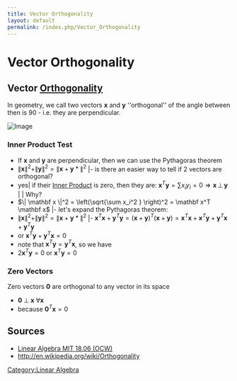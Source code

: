 ```yaml
---
title: Vector Orthogonality
layout: default
permalink: /index.php/Vector_Orthogonality
---
```


# Vector Orthogonality

## Vector [Orthogonality](Orthogonality)
In geometry, we call two vectors $\mathbf x$ and $\mathbf y$ ''orthogonal'' of the angle between then is 90 - i.e. they are perpendicular. 


<img src="http://habrastorage.org/files/88f/e6b/149/88fe6b149c7148d9b93fa4a1fb203206.png" alt="Image">


### Inner Product Test
- If $\mathbf x$ and $\mathbf y$ are perpendicular, then we can use the Pythagoras theorem
- $\|  \mathbf x \|^2 + \| \mathbf y \|^2 = \| \mathbf x + \mathbf y* \|^2$  |- is there an easier way to tell if 2 vectors are orthogonal?
- yes|   if their [Inner Product](Inner_Product) is zero, then they are: $\mathbf x^T \mathbf y = \sum x_i y_i = 0 \Rightarrow \mathbf x \, \bot \, \mathbf y$ | |
Why?
- $\|  \mathbf x \|^2 = \left(\sqrt{\sum x_i^2 } \right)^2 = \mathbf x^T \mathbf x$ |- let's expand the Pythagoras theorem: 
- $\|  \mathbf x \|^2 + \| \mathbf y \|^2 = \| \mathbf x + \mathbf y* \|^2$ |- $\mathbf x^T \mathbf x + \mathbf y^T \mathbf y = (\mathbf x + \mathbf y)^T (\mathbf x + \mathbf y) = \mathbf x^T \mathbf x + \mathbf x^T \mathbf y + \mathbf y^T \mathbf x + \mathbf y^T \mathbf y$
- or $\mathbf x^T \mathbf y + \mathbf y^T \mathbf x = 0$
- note that $\mathbf x^T \mathbf y = \mathbf y^T \mathbf x$, so we have 
- $2 \mathbf x^T \mathbf y = 0$ or $\mathbf x^T \mathbf y = 0$


### Zero Vectors
Zero vectors $\mathbf 0$ are orthogonal to any vector in its space
- $\mathbf 0 \; \bot \; \mathbf x$ $\forall \mathbf x$ 
- because $\mathbf 0^T \mathbf x = 0$




## Sources
- [Linear Algebra MIT 18.06 (OCW)](Linear_Algebra_MIT_18.06_(OCW))
- http://en.wikipedia.org/wiki/Orthogonality

[Category:Linear Algebra](Category_Linear_Algebra)